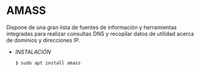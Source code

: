 # **AMASS**

Dispone de una gran lista de fuentes de información y herramientas integradas para realizar consultas DNS y recopilar datos de utilidad acerca de dominios y direcciones IP.

- *INSTALACIÓN*

      $ sudo apt install amass


